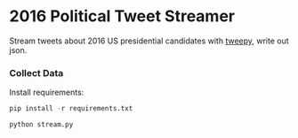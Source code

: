 # 2016 Political Tweet Streamer

Stream tweets about 2016 US presidential candidates with [tweepy], write out json.


### Collect Data

Install requirements:

```python
pip install -r requirements.txt
```

```python
python stream.py
```
[tweepy]:http://tweepy.readthedocs.org/en/v3.2.0/index.html